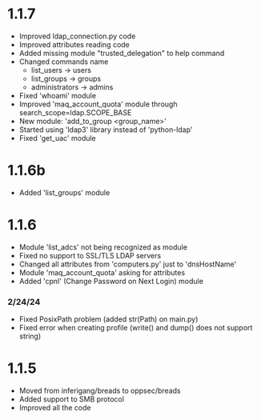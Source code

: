 # 1.1.7
- Improved ldap_connection.py code
- Improved attributes reading code
- Added missing module "trusted_delegation" to help command
- Changed commands name
    - list_users -> users
    - list_groups -> groups
    - administrators -> admins
- Fixed 'whoami' module
- Improved 'maq_account_quota' module through search_scope=ldap.SCOPE_BASE
- New module: 'add_to_group <username> <group_name>'
- Started using 'ldap3' library instead of 'python-ldap'
- Fixed 'get_uac' module

# 1.1.6b
- Added 'list_groups' module

# 1.1.6
- Module 'list_adcs' not being recognized as module
- Fixed no support to SSL/TLS LDAP servers
- Changed all attributes from 'computers.py' just to 'dnsHostName'
- Module 'maq_account_quota' asking for attributes
- Added 'cpnl' (Change Password on Next Login) module

### 2/24/24
- Fixed PosixPath problem (added str(Path) on main.py)
- Fixed error when creating profile (write() and dump() does not support string)

# 1.1.5
- Moved from inferigang/breads to oppsec/breads
- Added support to SMB protocol
- Improved all the code